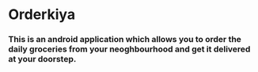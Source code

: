 # Orderkiya

### This is an android application which allows you to order the daily groceries from your neoghbourhood and get it delivered at your doorstep.
